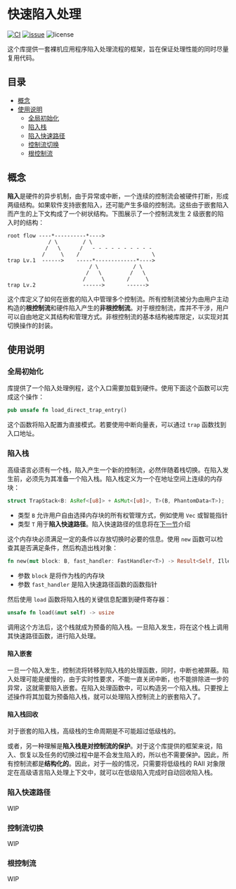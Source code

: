﻿# 快速陷入处理

[![CI](https://github.com/YdrMaster/fast-trap/actions/workflows/workflow.yml/badge.svg?branch=main)](https://github.com/YdrMaster/fast-trap/actions)
[![issue](https://img.shields.io/github/issues/YdrMaster/fast-trap)](https://github.com/YdrMaster/fast-trap/issues)
![license](https://img.shields.io/github/license/YdrMaster/fast-trap)

这个库提供一套裸机应用程序陷入处理流程的框架，旨在保证处理性能的同时尽量复用代码。

## 目录

- [概念](#概念)
- [使用说明](#使用说明)
  - [全局初始化](#全局初始化)
  - [陷入栈](#陷入栈)
  - [陷入快速路径](#陷入快速路径)
  - [控制流切换](#控制流切换)
  - [根控制流](#根控制流)

## 概念

**陷入**是硬件的异步机制，由于异常或中断，一个连续的控制流会被硬件打断，形成两级结构。如果软件支持嵌套陷入，还可能产生多级的控制流。这些由于嵌套陷入而产生的上下文构成了一个树状结构。下图展示了一个控制流发生 2 级嵌套的陷入时的结构：

```plaintext
root flow ----*----------*---->
             / \        / \
            /   \      /   - - - - - - - - - -
           /     \    /                       \
trap Lv.1  ------>    -----*-------------*---->
                          / \           / \
                         /   \         /   \
                        /     \       /     \
trap Lv.2               ------>       ------>
```

这个库定义了如何在嵌套的陷入中管理多个控制流。所有控制流被分为由用户主动构造的**根控制流**和硬件陷入产生的**非根控制流**。对于根控制流，库并不干涉，用户可以自由地定义其结构和管理方式。非根控制流的基本结构被库限定，以实现对其切换操作的封装。

## 使用说明

### 全局初始化

库提供了一个陷入处理例程，这个入口需要加载到硬件。使用下面这个函数可以完成这个操作：

```rust
pub unsafe fn load_direct_trap_entry()
```

这个函数将陷入配置为直接模式。若要使用中断向量表，可以通过 `trap` 函数找到入口地址。

### 陷入栈

高级语言必须有一个栈，陷入产生一个新的控制流，必然伴随着栈切换。在陷入发生前，必须先为其准备一个陷入栈。陷入栈定义为一个在地址空间上连续的内存块：

```rust
struct TrapStack<B: AsRef<[u8]> + AsMut<[u8]>, T>(B, PhantomData<T>);
```

- 类型 `B` 允许用户自由选择内存块的所有权管理方式，例如使用 `Vec` 或智能指针
- 类型 `T` 用于**陷入快速路径**。陷入快速路径的信息将在[下一节](#陷入快速路径)介绍

这个内存块必须满足一定的条件以存放切换时必要的信息。使用 `new` 函数可以检查其是否满足条件，然后构造出栈对象：

```rust
fn new(mut block: B, fast_handler: FastHandler<T>) -> Result<Self, IllegalStack>
```

- 参数 `block` 是将作为栈的内存块
- 参数 `fast_handler` 是陷入快速路径函数的函数指针

然后使用 `load` 函数将陷入栈的关键信息配置到硬件寄存器：

```rust
unsafe fn load(&mut self) -> usize
```

调用这个方法后，这个栈就成为预备的陷入栈。一旦陷入发生，将在这个栈上调用其快速路径函数，进行陷入处理。

#### 陷入嵌套

一旦一个陷入发生，控制流将转移到陷入栈的处理函数，同时，中断也被屏蔽。陷入处理可能是缓慢的，由于实时性要求，不能一直关闭中断，也不能排除进一步的异常，这就需要陷入嵌套。在陷入处理函数中，可以构造另一个陷入栈。只要按上述操作将其加载为预备陷入栈，就可以处理陷入控制流上的嵌套陷入了。

#### 陷入栈回收

对于嵌套的陷入栈，高级栈的生命周期是不可能超过低级栈的。

或者，另一种理解是**陷入栈是对控制流的保护**。对于这个库提供的框架来说，陷入、恢复以及任务的切换过程中是不会发生陷入的，所以也不需要保护。因此，所有控制流都是**结构化的**。因此，对于一般的情况，只需要将低级栈的 RAII 对象限定在高级语言陷入处理上下文中，就可以在低级陷入完成时自动回收陷入栈。

### 陷入快速路径

WIP

### 控制流切换

WIP

### 根控制流

WIP
